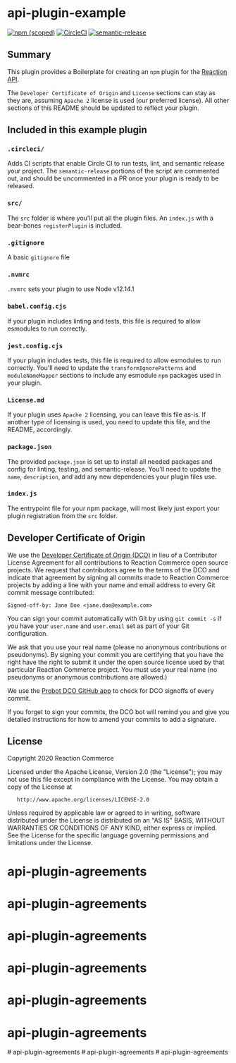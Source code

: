 # api-plugin-example

[![npm (scoped)](https://img.shields.io/npm/v/@reactioncommerce/api-plugin-example.svg)](https://www.npmjs.com/package/@reactioncommerce/api-plugin-example)
[![CircleCI](https://circleci.com/gh/reactioncommerce/api-plugin-example.svg?style=svg)](https://circleci.com/gh/reactioncommerce/api-plugin-example)
[![semantic-release](https://img.shields.io/badge/%20%20%F0%9F%93%A6%F0%9F%9A%80-semantic--release-e10079.svg)](https://github.com/semantic-release/semantic-release)

## Summary

This plugin provides a Boilerplate for creating an `npm` plugin for the [Reaction API](https://github.com/reactioncommerce/reaction).

The `Developer Certificate of Origin` and `License` sections can stay as they are, assuming `Apache 2` license is used (our preferred license). All other sections of this README should be updated to reflect your plugin.

## Included in this example plugin

### `.circleci/`

Adds CI scripts that enable Circle CI to run tests, lint, and semantic release your project. The `semantic-release` portions of the script are commented out, and should be uncommented in a PR once your plugin is ready to be released.

### `src/`

The `src` folder is where you'll put all the plugin files. An `index.js` with a bear-bones `registerPlugin` is included.

### `.gitignore`

A basic `gitignore` file

### `.nvmrc`

`.nvmrc` sets your plugin to use Node v12.14.1

### `babel.config.cjs`

If your plugin includes linting and tests, this file is required to allow esmodules to run correctly.

### `jest.config.cjs`

If your plugin includes tests, this file is required to allow esmodules to run correctly. You'll need to update the `transformIgnorePatterns` and `moduleNameMapper` sections to include any esmodule `npm` packages used in your plugin.

### `License.md`

If your plugin uses `Apache 2` licensing, you can leave this file as-is. If another type of licensing is used, you need to update this file, and the README, accordingly.

### `package.json`

The provided `package.json` is set up to install all needed packages and config for linting, testing, and semantic-release. You'll need to update the `name`, `description`, and add any new dependencies your plugin files use.

### `index.js`

The entrypoint file for your npm package, will most likely just export your plugin registration from the `src` folder.

## Developer Certificate of Origin
We use the [Developer Certificate of Origin (DCO)](https://developercertificate.org/) in lieu of a Contributor License Agreement for all contributions to Reaction Commerce open source projects. We request that contributors agree to the terms of the DCO and indicate that agreement by signing all commits made to Reaction Commerce projects by adding a line with your name and email address to every Git commit message contributed:
```
Signed-off-by: Jane Doe <jane.doe@example.com>
```

You can sign your commit automatically with Git by using `git commit -s` if you have your `user.name` and `user.email` set as part of your Git configuration.

We ask that you use your real name (please no anonymous contributions or pseudonyms). By signing your commit you are certifying that you have the right have the right to submit it under the open source license used by that particular Reaction Commerce project. You must use your real name (no pseudonyms or anonymous contributions are allowed.)

We use the [Probot DCO GitHub app](https://github.com/apps/dco) to check for DCO signoffs of every commit.

If you forget to sign your commits, the DCO bot will remind you and give you detailed instructions for how to amend your commits to add a signature.

## License

   Copyright 2020 Reaction Commerce

   Licensed under the Apache License, Version 2.0 (the "License");
   you may not use this file except in compliance with the License.
   You may obtain a copy of the License at

       http://www.apache.org/licenses/LICENSE-2.0

   Unless required by applicable law or agreed to in writing, software
   distributed under the License is distributed on an "AS IS" BASIS,
   WITHOUT WARRANTIES OR CONDITIONS OF ANY KIND, either express or implied.
   See the License for the specific language governing permissions and
   limitations under the License.

# api-plugin-agreements
# api-plugin-agreements
# api-plugin-agreements
# api-plugin-agreements
# api-plugin-agreements
# api-plugin-agreements
#   a p i - p l u g i n - a g r e e m e n t s  
 #   a p i - p l u g i n - a g r e e m e n t s  
 #   a p i - p l u g i n - a g r e e m e n t s  
 
